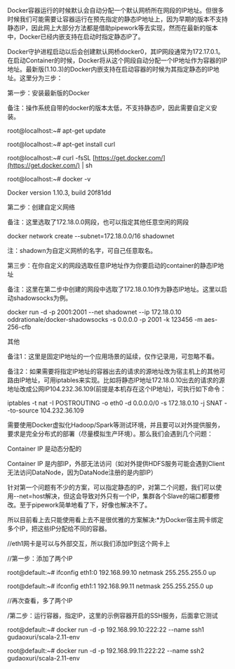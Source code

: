Docker容器运行的时候默认会自动分配一个默认网桥所在网段的IP地址。但很多时候我们可能需要让容器运行在预先指定的静态IP地址上，因为早期的版本不支持静态IP，因此网上大部分方法都是借助pipework等去实现，然而在最新的版本中，Docker已经内嵌支持在启动时指定静态IP了。

Docker守护进程启动以后会创建默认网桥docker0，其IP网段通常为172.17.0.1。在启动Container的时候，Docker将从这个网段自动分配一个IP地址作为容器的IP地址。最新版\(1.10.3\)的Docker内嵌支持在启动容器的时候为其指定静态的IP地址。这里分为三步：

第一步：安装最新版的Docker

备注：操作系统自带的docker的版本太低，不支持静态IP，因此需要自定义安装。

root@localhost:~\# apt-get update

root@localhost:~\# apt-get install curl

root@localhost:~\# curl -fsSL [https://get.docker.com/](https://get.docker.com/) \| sh

root@localhost:~\# docker -v

Docker version 1.10.3, build 20f81dd

第二步：创建自定义网络

备注：这里选取了172.18.0.0网段，也可以指定其他任意空闲的网段

docker network create --subnet=172.18.0.0/16 shadownet

注：shadown为自定义网桥的名字，可自己任意取名。

第三步：在你自定义的网段选取任意IP地址作为你要启动的container的静态IP地址

备注：这里在第二步中创建的网段中选取了172.18.0.10作为静态IP地址。这里以启动shadowsocks为例。

docker run -d -p 2001:2001 --net shadownet --ip 172.18.0.10 oddrationale/docker-shadowsocks -s 0.0.0.0 -p 2001 -k 123456 -m aes-256-cfb

其他

备注1：这里是固定IP地址的一个应用场景的延续，仅作记录用，可忽略不看。

备注2：如果需要将指定IP地址的容器出去的请求的源地址改为宿主机上的其他可路由IP地址，可用iptables来实现。比如将静态IP地址172.18.0.10出去的请求的源地址改成公网IP104.232.36.109\(前提是本机存在这个IP地址\)，可执行如下命令：

iptables -t nat -I POSTROUTING -o eth0 -d  0.0.0.0/0 -s 172.18.0.10  -j SNAT --to-source 104.232.36.109

需要使用Docker虚拟化Hadoop/Spark等测试环境，并且要可以对外提供服务，要求是完全分布式的部署（尽量模拟生产环境）。那么我们会遇到几个问题：

Container IP 是动态分配的

Container IP 是内部IP，外部无法访问（如对外提供HDFS服务可能会遇到Client无法访问DataNode，因为DataNode注册的是内部IP）

针对第一个问题有不少的方案，可以指定静态的IP，对第二个问题，我们可以使用--net=host解决，但这会导致对外只有一个IP，集群各个Slave的端口都要修改。至于pipework简单地看了下，好像也解决不了。

所以目前看上去只能使用看上去不是很优雅的方案解决:\*为Docker宿主网卡绑定多个IP，把这些IP分配给不同的容器。

//eth1网卡是可以与外部交互，所以我们添加IP到这个网卡上

//第一步：添加了两个IP

root@default:~\# ifconfig eth1:0 192.168.99.10 netmask 255.255.255.0 up

root@default:~\# ifconfig eth1:1 192.168.99.11 netmask 255.255.255.0 up

//再次查看，多了两个IP

/第二步：运行容器，指定IP，这里的示例容器开启的SSH服务，后面拿它测试

root@default:~\# docker run -d -p 192.168.99.10:222:22 --name ssh1 gudaoxuri/scala-2.11-env

root@default:~\# docker run -d -p 192.168.99.11:222:22 --name ssh2 gudaoxuri/scala-2.11-env

